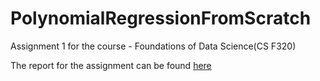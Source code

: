 # PolynomialRegressionFromScratch
Assignment 1 for the course - Foundations of Data Science(CS F320)

The report for the assignment can be found [here](https://github.com/saloni-singh14/PolynomialRegressionFromScratch/blob/main/FoDS_A1_report.pdf)
